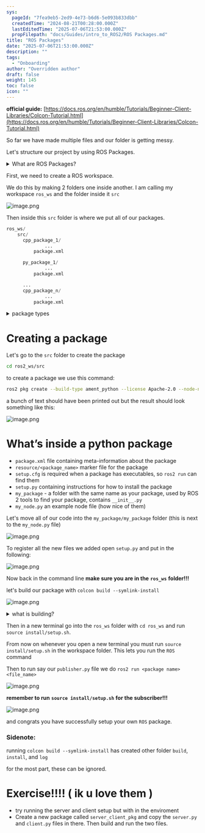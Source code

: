 ```yaml
---
sys:
  pageId: "7fea9eb5-2ed9-4e73-b6d6-5e093b833dbb"
  createdTime: "2024-08-21T00:28:00.000Z"
  lastEditedTime: "2025-07-06T21:53:00.000Z"
  propFilepath: "docs/Guides/intro_to_ROS2/ROS Packages.md"
title: "ROS Packages"
date: "2025-07-06T21:53:00.000Z"
description: ""
tags:
  - "Onboarding"
author: "Overridden author"
draft: false
weight: 145
toc: false
icon: ""
---
```


**official guide:** [https://docs.ros.org/en/humble/Tutorials/Beginner-Client-Libraries/Colcon-Tutorial.html](https://docs.ros.org/en/humble/Tutorials/Beginner-Client-Libraries/Colcon-Tutorial.html)

So far we have made multiple files and our folder is getting messy.

Let's structure our project by using ROS Packages.

<details>
      <summary>What are ROS Packages?</summary>
      ROS Packages are, as the name implies, packages of code that are highly sharable between ROS developers.
  </details>

First, we need to create a ROS workspace.

We do this by making 2 folders one inside another. I am calling my workspace `ros_ws` and the folder inside it `src`

![image.png](https://prod-files-secure.s3.us-west-2.amazonaws.com/d518164a-d88e-44d1-a4ee-3adb3bd8bce0/70706947-fd18-4537-a67b-e12946812d31/image.png?X-Amz-Algorithm=AWS4-HMAC-SHA256&X-Amz-Content-Sha256=UNSIGNED-PAYLOAD&X-Amz-Credential=ASIAZI2LB466SKG7JOGJ%2F20250716%2Fus-west-2%2Fs3%2Faws4_request&X-Amz-Date=20250716T081336Z&X-Amz-Expires=3600&X-Amz-Security-Token=IQoJb3JpZ2luX2VjED8aCXVzLXdlc3QtMiJGMEQCIGCyfLSsBLupQNLROBmH9MKztwnjr4FUZPLHWGs1nPLQAiBi3X2wIQqEP4Tpd03elo3AY6aut%2BYZ8pMopp8sXUP0USr%2FAwhYEAAaDDYzNzQyMzE4MzgwNSIMWdOgVCQsCtyqGgbAKtwDhYuqgiyY7S%2BxBNANVnukI3g1fYT%2FAVFryX6Ndhg8QcchExoGJA7bzrsPqVWrZA8Ztz0BY52GXi5NkpjPqbABfaPY1CtCC4U5d4omiwynpEZsKWoXqXiumi0EM33DAWULMXbL4decwZ65R6CAK8OhhTVJsptvOZThwOc2mfJOamAsKwMhideSQ%2Bm7FeTFFZ9JoEuQdfGzjP%2BD7mydoa%2B1vIMhw8bH8WqErjMenM0WycHAY%2FdXhIkSVYYnXawHb4O6gGrx6svjjN1gqC249UzPEbS%2BOXdn2ixgn4XMzWaOWqLnwhudlBF90rgx78sCNaOg9Qwizrt5J5sqZJAMot8eUqIrDDO1eMPWm8E20yLy5lOQl55EnN%2BbqXlFAcEbvWxlsXHt1oHcVkLUG%2FbQmb4nes05Cttle0nSbutl85VgMJxNUN6b6Yp4AkLxZy3PZzMkHhJRQbz03V7sQz%2FWqPBCsSDnBhRglV6IruqEoMzKfSlfLvQmLcEi2wM2FdSlSzIQ6Ig6rCLWXZo8bNk8%2Fup%2FmS0O7R%2FLqi3CT7Hq5u0RctyYpZ2H8GR5Wvs%2B8KRYhmIgcwFuutvkU8gAvqi2yh7jffd6KBhWeuqIAEqHNHANNr2sUnNNeMrBjz8VSBEw7ZDdwwY6pgHafi2kQXZvhx7WwjXnU8Rc%2FRzUJTRMgIYcfsMrk2NrXXbtFgzrCaPefmSFRIKzHXuCBD43LswC91AzRvFrhHFxRp3LUNBLLmgYKiK5iRnmhl4IXr1U%2Bg%2BX4UC1n8GfuJ%2Bj2XeH1qrWRmeFHvUhrJiTv9IYjDzw3rr5UCH9me6YLP2EmLo0pplgWtd16oG9hMEW6uxkIM9hikQoHwEkjjPhrINx5P4n&X-Amz-Signature=12033a9f62836755d7dc9dbae2ed8a85d35a7bcf1d1b3b44e20029a6b51c27de&X-Amz-SignedHeaders=host&x-amz-checksum-mode=ENABLED&x-id=GetObject)

Then inside this `src` folder is where we put all of our packages.

```python
ros_ws/
    src/
      cpp_package_1/
		      ...
          package.xml

      py_package_1/
		      ...
          package.xml

      ...
      cpp_package_n/
		      ...
          package.xml

```

<details>

<summary>package types</summary>

packages can be either `C++` or python.

the intern file structure is different for each but for this guide we will stick to creating python packages

</details>

# Creating a package

Let's go to the `src` folder to create the package

```bash
cd ros2_ws/src
```

to create a package we use this command:

```bash
ros2 pkg create --build-type ament_python --license Apache-2.0 --node-name my_node my_package
```

a bunch of text should have been printed out but the result should look something like this:

![image.png](https://prod-files-secure.s3.us-west-2.amazonaws.com/d518164a-d88e-44d1-a4ee-3adb3bd8bce0/e6cf1e3f-8512-4a3e-b131-079f800bf3e8/image.png?X-Amz-Algorithm=AWS4-HMAC-SHA256&X-Amz-Content-Sha256=UNSIGNED-PAYLOAD&X-Amz-Credential=ASIAZI2LB466SKG7JOGJ%2F20250716%2Fus-west-2%2Fs3%2Faws4_request&X-Amz-Date=20250716T081336Z&X-Amz-Expires=3600&X-Amz-Security-Token=IQoJb3JpZ2luX2VjED8aCXVzLXdlc3QtMiJGMEQCIGCyfLSsBLupQNLROBmH9MKztwnjr4FUZPLHWGs1nPLQAiBi3X2wIQqEP4Tpd03elo3AY6aut%2BYZ8pMopp8sXUP0USr%2FAwhYEAAaDDYzNzQyMzE4MzgwNSIMWdOgVCQsCtyqGgbAKtwDhYuqgiyY7S%2BxBNANVnukI3g1fYT%2FAVFryX6Ndhg8QcchExoGJA7bzrsPqVWrZA8Ztz0BY52GXi5NkpjPqbABfaPY1CtCC4U5d4omiwynpEZsKWoXqXiumi0EM33DAWULMXbL4decwZ65R6CAK8OhhTVJsptvOZThwOc2mfJOamAsKwMhideSQ%2Bm7FeTFFZ9JoEuQdfGzjP%2BD7mydoa%2B1vIMhw8bH8WqErjMenM0WycHAY%2FdXhIkSVYYnXawHb4O6gGrx6svjjN1gqC249UzPEbS%2BOXdn2ixgn4XMzWaOWqLnwhudlBF90rgx78sCNaOg9Qwizrt5J5sqZJAMot8eUqIrDDO1eMPWm8E20yLy5lOQl55EnN%2BbqXlFAcEbvWxlsXHt1oHcVkLUG%2FbQmb4nes05Cttle0nSbutl85VgMJxNUN6b6Yp4AkLxZy3PZzMkHhJRQbz03V7sQz%2FWqPBCsSDnBhRglV6IruqEoMzKfSlfLvQmLcEi2wM2FdSlSzIQ6Ig6rCLWXZo8bNk8%2Fup%2FmS0O7R%2FLqi3CT7Hq5u0RctyYpZ2H8GR5Wvs%2B8KRYhmIgcwFuutvkU8gAvqi2yh7jffd6KBhWeuqIAEqHNHANNr2sUnNNeMrBjz8VSBEw7ZDdwwY6pgHafi2kQXZvhx7WwjXnU8Rc%2FRzUJTRMgIYcfsMrk2NrXXbtFgzrCaPefmSFRIKzHXuCBD43LswC91AzRvFrhHFxRp3LUNBLLmgYKiK5iRnmhl4IXr1U%2Bg%2BX4UC1n8GfuJ%2Bj2XeH1qrWRmeFHvUhrJiTv9IYjDzw3rr5UCH9me6YLP2EmLo0pplgWtd16oG9hMEW6uxkIM9hikQoHwEkjjPhrINx5P4n&X-Amz-Signature=b6b623401260589175054ac6462adf4f881e2e664f55060dd409b033ba1a53ce&X-Amz-SignedHeaders=host&x-amz-checksum-mode=ENABLED&x-id=GetObject)

# What’s inside a python package

- `package.xml` file containing meta-information about the package
- `resource/<package_name>` marker file for the package
- `setup.cfg` is required when a package has executables, so `ros2 run` can find them
- `setup.py` containing instructions for how to install the package
- `my_package` - a folder with the same name as your package, used by ROS 2 tools to find your package, contains `__init__.py`
- `my_node.py` an example node file (how nice of them)

Let's move all of our code into the `my_package/my_package` folder (this is next to the `my_node.py` file)

![image.png](https://prod-files-secure.s3.us-west-2.amazonaws.com/d518164a-d88e-44d1-a4ee-3adb3bd8bce0/9ce58f11-0da9-4d3e-b86d-506a9685d378/image.png?X-Amz-Algorithm=AWS4-HMAC-SHA256&X-Amz-Content-Sha256=UNSIGNED-PAYLOAD&X-Amz-Credential=ASIAZI2LB466SKG7JOGJ%2F20250716%2Fus-west-2%2Fs3%2Faws4_request&X-Amz-Date=20250716T081336Z&X-Amz-Expires=3600&X-Amz-Security-Token=IQoJb3JpZ2luX2VjED8aCXVzLXdlc3QtMiJGMEQCIGCyfLSsBLupQNLROBmH9MKztwnjr4FUZPLHWGs1nPLQAiBi3X2wIQqEP4Tpd03elo3AY6aut%2BYZ8pMopp8sXUP0USr%2FAwhYEAAaDDYzNzQyMzE4MzgwNSIMWdOgVCQsCtyqGgbAKtwDhYuqgiyY7S%2BxBNANVnukI3g1fYT%2FAVFryX6Ndhg8QcchExoGJA7bzrsPqVWrZA8Ztz0BY52GXi5NkpjPqbABfaPY1CtCC4U5d4omiwynpEZsKWoXqXiumi0EM33DAWULMXbL4decwZ65R6CAK8OhhTVJsptvOZThwOc2mfJOamAsKwMhideSQ%2Bm7FeTFFZ9JoEuQdfGzjP%2BD7mydoa%2B1vIMhw8bH8WqErjMenM0WycHAY%2FdXhIkSVYYnXawHb4O6gGrx6svjjN1gqC249UzPEbS%2BOXdn2ixgn4XMzWaOWqLnwhudlBF90rgx78sCNaOg9Qwizrt5J5sqZJAMot8eUqIrDDO1eMPWm8E20yLy5lOQl55EnN%2BbqXlFAcEbvWxlsXHt1oHcVkLUG%2FbQmb4nes05Cttle0nSbutl85VgMJxNUN6b6Yp4AkLxZy3PZzMkHhJRQbz03V7sQz%2FWqPBCsSDnBhRglV6IruqEoMzKfSlfLvQmLcEi2wM2FdSlSzIQ6Ig6rCLWXZo8bNk8%2Fup%2FmS0O7R%2FLqi3CT7Hq5u0RctyYpZ2H8GR5Wvs%2B8KRYhmIgcwFuutvkU8gAvqi2yh7jffd6KBhWeuqIAEqHNHANNr2sUnNNeMrBjz8VSBEw7ZDdwwY6pgHafi2kQXZvhx7WwjXnU8Rc%2FRzUJTRMgIYcfsMrk2NrXXbtFgzrCaPefmSFRIKzHXuCBD43LswC91AzRvFrhHFxRp3LUNBLLmgYKiK5iRnmhl4IXr1U%2Bg%2BX4UC1n8GfuJ%2Bj2XeH1qrWRmeFHvUhrJiTv9IYjDzw3rr5UCH9me6YLP2EmLo0pplgWtd16oG9hMEW6uxkIM9hikQoHwEkjjPhrINx5P4n&X-Amz-Signature=86a232b88d456d93d126303e5bee22628efa8c6e16334c08d39829a61caf0971&X-Amz-SignedHeaders=host&x-amz-checksum-mode=ENABLED&x-id=GetObject)

To register all the new files we added open `setup.py` and put in the following:

![image.png](https://prod-files-secure.s3.us-west-2.amazonaws.com/d518164a-d88e-44d1-a4ee-3adb3bd8bce0/1cd7c262-4cae-4496-9d75-c178537d24a2/image.png?X-Amz-Algorithm=AWS4-HMAC-SHA256&X-Amz-Content-Sha256=UNSIGNED-PAYLOAD&X-Amz-Credential=ASIAZI2LB466SKG7JOGJ%2F20250716%2Fus-west-2%2Fs3%2Faws4_request&X-Amz-Date=20250716T081336Z&X-Amz-Expires=3600&X-Amz-Security-Token=IQoJb3JpZ2luX2VjED8aCXVzLXdlc3QtMiJGMEQCIGCyfLSsBLupQNLROBmH9MKztwnjr4FUZPLHWGs1nPLQAiBi3X2wIQqEP4Tpd03elo3AY6aut%2BYZ8pMopp8sXUP0USr%2FAwhYEAAaDDYzNzQyMzE4MzgwNSIMWdOgVCQsCtyqGgbAKtwDhYuqgiyY7S%2BxBNANVnukI3g1fYT%2FAVFryX6Ndhg8QcchExoGJA7bzrsPqVWrZA8Ztz0BY52GXi5NkpjPqbABfaPY1CtCC4U5d4omiwynpEZsKWoXqXiumi0EM33DAWULMXbL4decwZ65R6CAK8OhhTVJsptvOZThwOc2mfJOamAsKwMhideSQ%2Bm7FeTFFZ9JoEuQdfGzjP%2BD7mydoa%2B1vIMhw8bH8WqErjMenM0WycHAY%2FdXhIkSVYYnXawHb4O6gGrx6svjjN1gqC249UzPEbS%2BOXdn2ixgn4XMzWaOWqLnwhudlBF90rgx78sCNaOg9Qwizrt5J5sqZJAMot8eUqIrDDO1eMPWm8E20yLy5lOQl55EnN%2BbqXlFAcEbvWxlsXHt1oHcVkLUG%2FbQmb4nes05Cttle0nSbutl85VgMJxNUN6b6Yp4AkLxZy3PZzMkHhJRQbz03V7sQz%2FWqPBCsSDnBhRglV6IruqEoMzKfSlfLvQmLcEi2wM2FdSlSzIQ6Ig6rCLWXZo8bNk8%2Fup%2FmS0O7R%2FLqi3CT7Hq5u0RctyYpZ2H8GR5Wvs%2B8KRYhmIgcwFuutvkU8gAvqi2yh7jffd6KBhWeuqIAEqHNHANNr2sUnNNeMrBjz8VSBEw7ZDdwwY6pgHafi2kQXZvhx7WwjXnU8Rc%2FRzUJTRMgIYcfsMrk2NrXXbtFgzrCaPefmSFRIKzHXuCBD43LswC91AzRvFrhHFxRp3LUNBLLmgYKiK5iRnmhl4IXr1U%2Bg%2BX4UC1n8GfuJ%2Bj2XeH1qrWRmeFHvUhrJiTv9IYjDzw3rr5UCH9me6YLP2EmLo0pplgWtd16oG9hMEW6uxkIM9hikQoHwEkjjPhrINx5P4n&X-Amz-Signature=fc51534adf40ed00d581c72584ca5e198de3006d1f2d25fea68d930f4b0d3c82&X-Amz-SignedHeaders=host&x-amz-checksum-mode=ENABLED&x-id=GetObject)

Now back in the command line **make sure you are in the** **`ros_ws`** **folder!!!**

let's build our package with `colcon build --symlink-install`

![image.png](https://prod-files-secure.s3.us-west-2.amazonaws.com/d518164a-d88e-44d1-a4ee-3adb3bd8bce0/2f2a0d27-b173-48fd-b189-5f5c0ce65619/image.png?X-Amz-Algorithm=AWS4-HMAC-SHA256&X-Amz-Content-Sha256=UNSIGNED-PAYLOAD&X-Amz-Credential=ASIAZI2LB466SKG7JOGJ%2F20250716%2Fus-west-2%2Fs3%2Faws4_request&X-Amz-Date=20250716T081336Z&X-Amz-Expires=3600&X-Amz-Security-Token=IQoJb3JpZ2luX2VjED8aCXVzLXdlc3QtMiJGMEQCIGCyfLSsBLupQNLROBmH9MKztwnjr4FUZPLHWGs1nPLQAiBi3X2wIQqEP4Tpd03elo3AY6aut%2BYZ8pMopp8sXUP0USr%2FAwhYEAAaDDYzNzQyMzE4MzgwNSIMWdOgVCQsCtyqGgbAKtwDhYuqgiyY7S%2BxBNANVnukI3g1fYT%2FAVFryX6Ndhg8QcchExoGJA7bzrsPqVWrZA8Ztz0BY52GXi5NkpjPqbABfaPY1CtCC4U5d4omiwynpEZsKWoXqXiumi0EM33DAWULMXbL4decwZ65R6CAK8OhhTVJsptvOZThwOc2mfJOamAsKwMhideSQ%2Bm7FeTFFZ9JoEuQdfGzjP%2BD7mydoa%2B1vIMhw8bH8WqErjMenM0WycHAY%2FdXhIkSVYYnXawHb4O6gGrx6svjjN1gqC249UzPEbS%2BOXdn2ixgn4XMzWaOWqLnwhudlBF90rgx78sCNaOg9Qwizrt5J5sqZJAMot8eUqIrDDO1eMPWm8E20yLy5lOQl55EnN%2BbqXlFAcEbvWxlsXHt1oHcVkLUG%2FbQmb4nes05Cttle0nSbutl85VgMJxNUN6b6Yp4AkLxZy3PZzMkHhJRQbz03V7sQz%2FWqPBCsSDnBhRglV6IruqEoMzKfSlfLvQmLcEi2wM2FdSlSzIQ6Ig6rCLWXZo8bNk8%2Fup%2FmS0O7R%2FLqi3CT7Hq5u0RctyYpZ2H8GR5Wvs%2B8KRYhmIgcwFuutvkU8gAvqi2yh7jffd6KBhWeuqIAEqHNHANNr2sUnNNeMrBjz8VSBEw7ZDdwwY6pgHafi2kQXZvhx7WwjXnU8Rc%2FRzUJTRMgIYcfsMrk2NrXXbtFgzrCaPefmSFRIKzHXuCBD43LswC91AzRvFrhHFxRp3LUNBLLmgYKiK5iRnmhl4IXr1U%2Bg%2BX4UC1n8GfuJ%2Bj2XeH1qrWRmeFHvUhrJiTv9IYjDzw3rr5UCH9me6YLP2EmLo0pplgWtd16oG9hMEW6uxkIM9hikQoHwEkjjPhrINx5P4n&X-Amz-Signature=5b4ab5cd02e5026546b6036e66c12af901d6ab56c372bc4835e6b55802e7925e&X-Amz-SignedHeaders=host&x-amz-checksum-mode=ENABLED&x-id=GetObject)

<details>

<summary>what is building?</summary>

if you are a CS major at Rose-Hulman you will learn the answer to this in CSSE132

but TLDR; is it combines all the code files into one program that can be run easily 

</details>

Then in a new terminal go into the `ros_ws` folder with `cd ros_ws` and run `source install/setup.sh`. 

From now on whenever you open a new terminal you must run `source install/setup.sh` in the workspace folder. This lets you run the `ROS` command

Then to run say our `publisher.py` file we do `ros2 run <package name> <file_name>`

![image.png](https://prod-files-secure.s3.us-west-2.amazonaws.com/d518164a-d88e-44d1-a4ee-3adb3bd8bce0/4f4b1219-3a44-4632-aa0a-ce3471699f59/image.png?X-Amz-Algorithm=AWS4-HMAC-SHA256&X-Amz-Content-Sha256=UNSIGNED-PAYLOAD&X-Amz-Credential=ASIAZI2LB466SKG7JOGJ%2F20250716%2Fus-west-2%2Fs3%2Faws4_request&X-Amz-Date=20250716T081336Z&X-Amz-Expires=3600&X-Amz-Security-Token=IQoJb3JpZ2luX2VjED8aCXVzLXdlc3QtMiJGMEQCIGCyfLSsBLupQNLROBmH9MKztwnjr4FUZPLHWGs1nPLQAiBi3X2wIQqEP4Tpd03elo3AY6aut%2BYZ8pMopp8sXUP0USr%2FAwhYEAAaDDYzNzQyMzE4MzgwNSIMWdOgVCQsCtyqGgbAKtwDhYuqgiyY7S%2BxBNANVnukI3g1fYT%2FAVFryX6Ndhg8QcchExoGJA7bzrsPqVWrZA8Ztz0BY52GXi5NkpjPqbABfaPY1CtCC4U5d4omiwynpEZsKWoXqXiumi0EM33DAWULMXbL4decwZ65R6CAK8OhhTVJsptvOZThwOc2mfJOamAsKwMhideSQ%2Bm7FeTFFZ9JoEuQdfGzjP%2BD7mydoa%2B1vIMhw8bH8WqErjMenM0WycHAY%2FdXhIkSVYYnXawHb4O6gGrx6svjjN1gqC249UzPEbS%2BOXdn2ixgn4XMzWaOWqLnwhudlBF90rgx78sCNaOg9Qwizrt5J5sqZJAMot8eUqIrDDO1eMPWm8E20yLy5lOQl55EnN%2BbqXlFAcEbvWxlsXHt1oHcVkLUG%2FbQmb4nes05Cttle0nSbutl85VgMJxNUN6b6Yp4AkLxZy3PZzMkHhJRQbz03V7sQz%2FWqPBCsSDnBhRglV6IruqEoMzKfSlfLvQmLcEi2wM2FdSlSzIQ6Ig6rCLWXZo8bNk8%2Fup%2FmS0O7R%2FLqi3CT7Hq5u0RctyYpZ2H8GR5Wvs%2B8KRYhmIgcwFuutvkU8gAvqi2yh7jffd6KBhWeuqIAEqHNHANNr2sUnNNeMrBjz8VSBEw7ZDdwwY6pgHafi2kQXZvhx7WwjXnU8Rc%2FRzUJTRMgIYcfsMrk2NrXXbtFgzrCaPefmSFRIKzHXuCBD43LswC91AzRvFrhHFxRp3LUNBLLmgYKiK5iRnmhl4IXr1U%2Bg%2BX4UC1n8GfuJ%2Bj2XeH1qrWRmeFHvUhrJiTv9IYjDzw3rr5UCH9me6YLP2EmLo0pplgWtd16oG9hMEW6uxkIM9hikQoHwEkjjPhrINx5P4n&X-Amz-Signature=04fa27cbbdbadc580178a8a953ccfc6ed5a91829801361567959e754dd4d3621&X-Amz-SignedHeaders=host&x-amz-checksum-mode=ENABLED&x-id=GetObject)

**remember to run** **`source install/setup.sh`** **for the subscriber!!!**

![image.png](https://prod-files-secure.s3.us-west-2.amazonaws.com/d518164a-d88e-44d1-a4ee-3adb3bd8bce0/02121119-dad4-49ec-8356-c956108b4243/image.png?X-Amz-Algorithm=AWS4-HMAC-SHA256&X-Amz-Content-Sha256=UNSIGNED-PAYLOAD&X-Amz-Credential=ASIAZI2LB466SKG7JOGJ%2F20250716%2Fus-west-2%2Fs3%2Faws4_request&X-Amz-Date=20250716T081336Z&X-Amz-Expires=3600&X-Amz-Security-Token=IQoJb3JpZ2luX2VjED8aCXVzLXdlc3QtMiJGMEQCIGCyfLSsBLupQNLROBmH9MKztwnjr4FUZPLHWGs1nPLQAiBi3X2wIQqEP4Tpd03elo3AY6aut%2BYZ8pMopp8sXUP0USr%2FAwhYEAAaDDYzNzQyMzE4MzgwNSIMWdOgVCQsCtyqGgbAKtwDhYuqgiyY7S%2BxBNANVnukI3g1fYT%2FAVFryX6Ndhg8QcchExoGJA7bzrsPqVWrZA8Ztz0BY52GXi5NkpjPqbABfaPY1CtCC4U5d4omiwynpEZsKWoXqXiumi0EM33DAWULMXbL4decwZ65R6CAK8OhhTVJsptvOZThwOc2mfJOamAsKwMhideSQ%2Bm7FeTFFZ9JoEuQdfGzjP%2BD7mydoa%2B1vIMhw8bH8WqErjMenM0WycHAY%2FdXhIkSVYYnXawHb4O6gGrx6svjjN1gqC249UzPEbS%2BOXdn2ixgn4XMzWaOWqLnwhudlBF90rgx78sCNaOg9Qwizrt5J5sqZJAMot8eUqIrDDO1eMPWm8E20yLy5lOQl55EnN%2BbqXlFAcEbvWxlsXHt1oHcVkLUG%2FbQmb4nes05Cttle0nSbutl85VgMJxNUN6b6Yp4AkLxZy3PZzMkHhJRQbz03V7sQz%2FWqPBCsSDnBhRglV6IruqEoMzKfSlfLvQmLcEi2wM2FdSlSzIQ6Ig6rCLWXZo8bNk8%2Fup%2FmS0O7R%2FLqi3CT7Hq5u0RctyYpZ2H8GR5Wvs%2B8KRYhmIgcwFuutvkU8gAvqi2yh7jffd6KBhWeuqIAEqHNHANNr2sUnNNeMrBjz8VSBEw7ZDdwwY6pgHafi2kQXZvhx7WwjXnU8Rc%2FRzUJTRMgIYcfsMrk2NrXXbtFgzrCaPefmSFRIKzHXuCBD43LswC91AzRvFrhHFxRp3LUNBLLmgYKiK5iRnmhl4IXr1U%2Bg%2BX4UC1n8GfuJ%2Bj2XeH1qrWRmeFHvUhrJiTv9IYjDzw3rr5UCH9me6YLP2EmLo0pplgWtd16oG9hMEW6uxkIM9hikQoHwEkjjPhrINx5P4n&X-Amz-Signature=0910c3c3c07d23dd6dbf5e5beb0d0b6057a8d16cb936127386f64195aff80119&X-Amz-SignedHeaders=host&x-amz-checksum-mode=ENABLED&x-id=GetObject)

and congrats you have successfully setup your own `ROS` package.

### Sidenote:

running `colcon build --symlink-install` has created other folder `build`, `install`, and `log`

for the most part, these can be ignored.

# Exercise!!!! ( ik u love them )

- try running the server and client setup but with in the enviroment
- Create a new package called `server_client_pkg` and copy the `server.py` and `client.py` files in there. Then build and run the two files.
